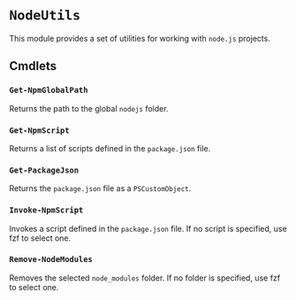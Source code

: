 # `NodeUtils`

This module provides a set of utilities for working with `node.js` projects.

## Cmdlets

### `Get-NpmGlobalPath`

Returns the path to the global `nodejs` folder.

### `Get-NpmScript`

Returns a list of scripts defined in the `package.json` file.

### `Get-PackageJson`

Returns the `package.json` file as a `PSCustomObject`.

### `Invoke-NpmScript`

Invokes a script defined in the `package.json` file. If no script is specified, use fzf to select one.

### `Remove-NodeModules`

Removes the selected `node_modules` folder. If no folder is specified, use fzf to select one.
